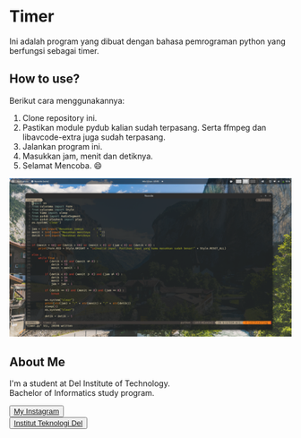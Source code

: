 # Timer

Ini adalah program yang dibuat dengan bahasa pemrograman python yang berfungsi sebagai timer. 

## How to use?

Berikut cara menggunakannya:
1. Clone repository ini.
2. Pastikan module pydub kalian sudah terpasang. Serta ffmpeg dan libavcode-extra juga sudah terpasang.
3. Jalankan program ini.
4. Masukkan jam, menit dan detiknya.
5. Selamat Mencoba. :smile:

![screenshot](Screenshot%20from%202022-06-12%2015-55-47.png)

## <b>About Me</b>

I'm a student at Del Institute of Technology. <br>
Bachelor of Informatics study program. <br>


<button><a href="https://www.instagram.com/gabrielhtg77/">My Instagram</a></button>
<br>
<button><a href="https://www.del.ac.id/">Institut Teknologi Del</a></button>